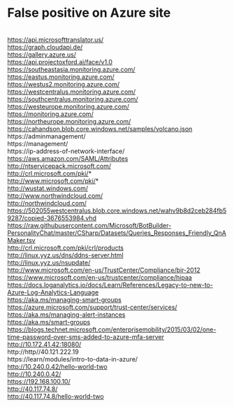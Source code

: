 # False positive on Azure site

<br>https://api.microsofttranslator.us/
<br>https://graph.cloudapi.de/
<br>https://gallery.azure.us/
<br>https://api.projectoxford.ai/face/v1.0
<br>https://southeastasia.monitoring.azure.com/
<br>https://eastus.monitoring.azure.com/
<br>https://westus2.monitoring.azure.com/
<br>https://westcentralus.monitoring.azure.com/
<br>https://southcentralus.monitoring.azure.com/
<br>https://westeurope.monitoring.azure.com/
<br>https://monitoring.azure.com/
<br>https://northeurope.monitoring.azure.com/
<br>https://cahandson.blob.core.windows.net/samples/volcano.json
<br>https://adminmanagement/
<br>https://management/
<br>https://ip-address-of-network-interface/
<br>https://aws.amazon.com/SAML/Attributes
<br>http://ntservicepack.microsoft.com/
<br>http://crl.microsoft.com/pki/*
<br>http://www.microsoft.com/pki/*
<br>http://wustat.windows.com/
<br>http://www.northwindcloud.com/
<br>http://northwindcloud.com/
<br>https://502055westcentralus.blob.core.windows.net/wahv9b8d2ceb284fb59287/copied-3676553984.vhd
<br>https://raw.githubusercontent.com/Microsoft/BotBuilder-PersonalityChat/master/CSharp/Datasets/Queries_Responses_Friendly_QnAMaker.tsv
<br>http://crl.microsoft.com/pki/crl/products
<br>http://linux.yyz.us/dns/ddns-server.html
<br>http://linux.yyz.us/nsupdate/
<br>http://www.microsoft.com/en-us/TrustCenter/Compliance/bir-2012
<br>https://www.microsoft.com/en-us/trustcenter/compliance/hipaa
<br>https://docs.loganalytics.io/docs/Learn/References/Legacy-to-new-to-Azure-Log-Analytics-Language
<br>https://aka.ms/managing-smart-groups
<br>https://azure.microsoft.com/support/trust-center/services/
<br>https://aka.ms/managing-alert-instances
<br>https://aka.ms/smart-groups
<br>https://blogs.technet.microsoft.com/enterprisemobility/2015/03/02/one-time-password-over-sms-added-to-azure-mfa-server
<br>http://10.172.41.42:18080/
<br>http://http//40.121.222.19
<br>https://learn/modules/intro-to-data-in-azure/
<br>http://10.240.0.42/hello-world-two
<br>http://10.240.0.42/
<br>https://192.168.100.10/
<br>http://40.117.74.8/
<br>http://40.117.74.8/hello-world-two

